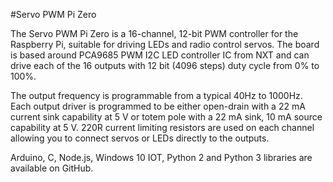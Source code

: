 <!--
---
name: Servo PWM Pi Zero
class: board
type: io,motor
formfactor: pHAT
manufacturer: AB Electronics
description: 16-channel, 12-bit PWM Controller
url: https://www.abelectronics.co.uk/p/72/Servo-PWM-Pi-Zero
github: https://github.com/abelectronicsuk
buy: https://www.abelectronics.co.uk/p/72/Servo-PWM-Pi-Zero
image: 'ab-servo-pi-zero.png'
pincount: 40
eeprom: no
power:
  '1':
  '2':
ground:
  '6':
  '14':
  '20':
  '30':
  '39':
pin:
  '3':
    mode: i2c
  '5':
    mode: i2c
  '7':
    name: OE
    mode: output
    active: high
i2c:
  '0x40':
    name: PCA9685
    device: PCA9685
-->
#Servo PWM Pi Zero

The Servo PWM Pi Zero is a 16-channel, 12-bit PWM controller for the Raspberry Pi, suitable for driving LEDs and radio control servos. The board is based around PCA9685 PWM I2C LED controller IC from NXT and can drive each of the 16 outputs with 12 bit (4096 steps) duty cycle from 0%  to 100%.

The output frequency is programmable from a typical 40Hz to 1000Hz. Each output driver is programmed to be either open-drain with a 22 mA current sink capability at 5 V or totem pole with a 22 mA sink, 10 mA source capability at 5 V. 220R current limiting resistors are used on each channel allowing you to connect servos or LEDs directly to the outputs.

Arduino, C, Node.js, Windows 10 IOT, Python 2 and Python 3 libraries are available on GitHub.